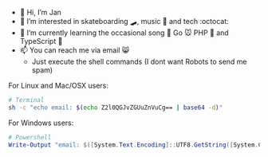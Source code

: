 - 👋 Hi, I’m Jan
- 👀 I’m interested in skateboarding 🛹, music 🎸 and tech :octocat:
- 🌱 I’m currently learning the occasional song 🎵 Go 🐭 PHP 🐘 and TypeScript 📝
- 📫 You can reach me via email 😸 
  - Just execute the shell commands (I dont want Robots to send me spam)  


For Linux and Mac/OSX users:
```bash
# Terminal
sh -c "echo email: $(echo Z2l0QGJvZGUuZnVuCg== | base64 -d)"
```

For Windows users:
```powershell
# Powershell
Write-Output "email: $([System.Text.Encoding]::UTF8.GetString([System.Convert]::FromBase64String('Z2l0QGJvZGUuZnVuCg==')))"
```

<!---
bode-fun/bode-fun is a ✨ special ✨ repository because its `README.md` (this file) appears on your GitHub profile.
You can click the Preview link to take a look at your changes.
--->
